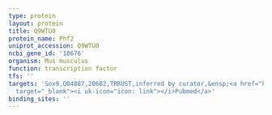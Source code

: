 ```yaml
---
type: protein
layout: protein
title: Q9WTU0
protein_name: Phf2
uniprot_accession: Q9WTU0
ncbi_gene_id: '18676'
organism: Mus musculus
function: transcription factor
tfs: ''
targets: 'Sox9,Q04887,20682,TRRUST,inferred by curator,&ensp;<a href="https://www.ncbi.nlm.nih.gov/pubmed/?term=24276541%5Buid%5D"
  target="_blank"><i uk-icon="icon: link"></i>Pubmed</a>'
binding_sites: ''
---
```

